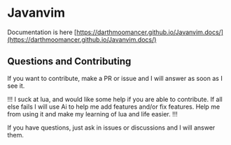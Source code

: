 # Javanvim

Documentation is here [https://darthmoomancer.github.io/Javanvim.docs/](https://darthmoomancer.github.io/Javanvim.docs/)

## Questions and Contributing

If you want to contribute, make a PR or issue and I will answer as soon as I see it. 

!!! I suck at lua, and would like some help if you are able to contribute. If all else fails I will use Ai to help me add features and/or fix features. Help me from using it and make my learning of lua and life easier. !!!

If you have questions, just ask in issues or discussions and I will answer them.
